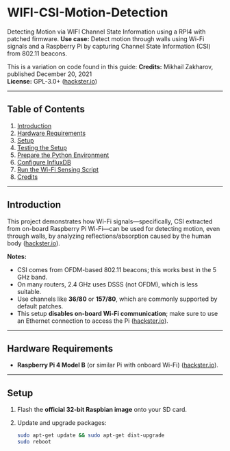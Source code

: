 # WIFI-CSI-Motion-Detection
Detecting Motion via WIFI Channel State Information using a RPI4 with patched firmware.
**Use case:** Detect motion through walls using Wi-Fi signals and a Raspberry Pi by capturing Channel State Information (CSI) from 802.11 beacons.


This is a variation on code found in this guide:
**Credits:** Mikhail Zakharov, published December 20, 2021  
**License:** GPL-3.0+ ([hackster.io](https://www.hackster.io/mzakharo/wifi-sensing-via-raspberry-pi-ff1087))

---

## Table of Contents

1. [Introduction](#introduction)  
2. [Hardware Requirements](#hardware-requirements)  
3. [Setup](#setup)  
4. [Testing the Setup](#testing-the-setup)  
5. [Prepare the Python Environment](#prepare-the-python-environment)  
6. [Configure InfluxDB](#configure-influxdb)  
7. [Run the Wi-Fi Sensing Script](#run-the-wi-fi-sensing-script)  
8. [Credits](#credits)

---

## Introduction

This project demonstrates how Wi-Fi signals—specifically, CSI extracted from on-board Raspberry Pi Wi-Fi—can be used for detecting motion, even through walls, by analyzing reflections/absorption caused by the human body ([hackster.io](https://www.hackster.io/mzakharo/wifi-sensing-via-raspberry-pi-ff1087)).

**Notes:**
- CSI comes from OFDM-based 802.11 beacons; this works best in the 5 GHz band.
- On many routers, 2.4 GHz uses DSSS (not OFDM), which is less suitable.
- Use channels like **36/80** or **157/80**, which are commonly supported by default patches.
- This setup **disables on-board Wi-Fi communication**; make sure to use an Ethernet connection to access the Pi ([hackster.io](https://www.hackster.io/mzakharo/wifi-sensing-via-raspberry-pi-ff1087)).

---

## Hardware Requirements

- **Raspberry Pi 4 Model B** (or similar Pi with onboard Wi-Fi) ([hackster.io](https://www.hackster.io/mzakharo/wifi-sensing-via-raspberry-pi-ff1087)).

---

## Setup

1. Flash the **official 32-bit Raspbian image** onto your SD card.  
2. Update and upgrade packages:

   ```bash
   sudo apt-get update && sudo apt-get dist-upgrade
   sudo reboot

